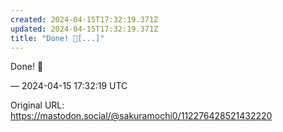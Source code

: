 ```yaml
---
created: 2024-04-15T17:32:19.371Z
updated: 2024-04-15T17:32:19.371Z
title: "Done! 📸[...]"
---
```


<p>Done! 📸</p>

&mdash; 2024-04-15 17:32:19 UTC

Original URL: https://mastodon.social/@sakuramochi0/112276428521432220

